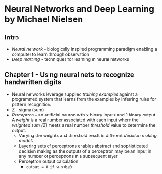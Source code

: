 # Neural Networks and Deep Learning by Michael Nielsen

## Intro

- *Neural network* - biologically inspired programming paradigm enabling a computer to learn through observation
- *Deep learning* - techniques for learning in neural networks

## Chapter 1 - Using neural nets to recognize handwritten digits

- Neural networks leverage supplied *training examples* against a programmed system that learns from the examples by inferring rules for pattern recognition.
- *Σ* - sigma (sum)
- *Perceptron* - an artificial neuron with x binary inputs and 1 binary output. A *weight* is a real number associated with each input where the *weighted sum (Σ)* meets a real number *threshold* value to determine the output.
    - Varying the weights and threshold result in different *decision making models*
    - Layering sets of perceptrons enables abstract and sophisticated decision making as the outputs of a perceptron may be an input in any number of perceptrons in a subsequent layer
    - Perceptron output calculation 
        - ```output = 0 if w⋅x+b≤0```
